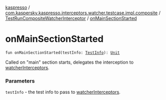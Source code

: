 [kaspresso](../../index.md) / [com.kaspersky.kaspresso.interceptors.watcher.testcase.impl.composite](../index.md) / [TestRunCompositeWatcherInterceptor](index.md) / [onMainSectionStarted](./on-main-section-started.md)

# onMainSectionStarted

`fun onMainSectionStarted(testInfo: `[`TestInfo`](../../com.kaspersky.kaspresso.testcases.models.info/-test-info/index.md)`): `[`Unit`](https://kotlinlang.org/api/latest/jvm/stdlib/kotlin/-unit/index.html)

Called on "main" section starts, delegates the interception to [watcherInterceptors](#).

### Parameters

`testInfo` - the test info to pass to [watcherInterceptors](#).